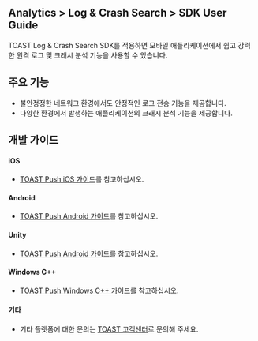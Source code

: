 ## Analytics > Log & Crash Search > SDK User Guide
TOAST Log & Crash Search SDK를 적용하면 모바일 애플리케이션에서 쉽고 강력한 원격 로그 및 크래시 분석 기능을 사용할 수 있습니다.

## 주요 기능

* 불안정정한 네트워크 환경에서도 안정적인 로그 전송 기능을 제공합니다.
* 다양한 환경에서 발생하는 애플리케이션의 크래시 분석 기능을 제공합니다.

## 개발 가이드

#### iOS
* [TOAST Push iOS 가이드](https://docs.toast.com/ko/TOAST/ko/toast-sdk/log-collector-ios/)를 참고하십시오.

#### Android
* [TOAST Push Android 가이드](https://docs.toast.com/ko/TOAST/ko/toast-sdk/log-collector-android/)를 참고하십시오.

#### Unity
* [TOAST Push Android 가이드](https://docs.toast.com/ko/TOAST/ko/toast-sdk/log-collector-unity/)를 참고하십시오.

#### Windows C++
* [TOAST Push Windows C++ 가이드](https://docs.toast.com/ko/TOAST/ko/toast-sdk/log-collector-windows/y/)를 참고하십시오.

#### 기타
* 기타 플랫폼에 대한 문의는 [TOAST 고객센터](https://toast.com/support/inquiry?alias=tab3_06)로 문의해 주세요.